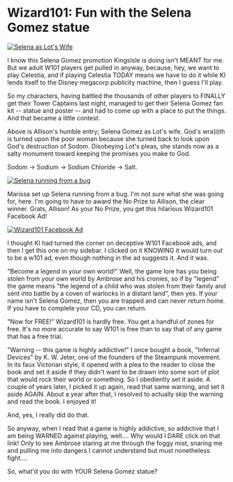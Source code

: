 # Wizard101: Fun with the Selena Gomez statue

[![](http://westkarana.com/wp-content/uploads/2010/09/WizardGraphicalClient-2010-09-23-08-02-47-29-480x371.jpg "Selena as Lot's Wife")](http://westkarana.com/wp-content/uploads/2010/09/WizardGraphicalClient-2010-09-23-08-02-47-29.jpg)

I know this Selena Gomez promotion KingsIsle is doing isn't MEANT for me. But we adult W101 players get pulled in anyway, because, hey, we want to play Celestia, and if playing Celestia TODAY means we have to do it while KI lends itself to the Disney megacorp publicity machine, then I guess I'll play.

So my characters, having battled the thousands of other players to FINALLY get their Tower Captains last night, managed to get their Selena Gomez fan kit -- statue and poster -- and had to come up with a place to put the things. And that became a little contest.

Above is Allison's humble entry; Selena Gomez as Lot's wife. God's wra(i)th is turned upon the poor woman because she turned back to look upon God's destruction of Sodom. Disobeying Lot's pleas, she stands now as a salty monument toward keeping the promises you make to God.

Sodom -> Sodium -> Sodium Chloride -> Salt.

[![](http://westkarana.com/wp-content/uploads/2010/09/WizardGraphicalClient-2010-09-22-21-32-05-75-480x383.jpg "Selena running from a bug")](http://westkarana.com/wp-content/uploads/2010/09/WizardGraphicalClient-2010-09-22-21-32-05-75.jpg)

Marissa set up Selena running from a bug. I'm not sure what she was going for, here. I'm going to have to award the No Prize to Allison, the clear winner. Grats, Allison! As your No Prize, you get this hilarious Wizard101 Facebook Ad!

[![](http://westkarana.com/wp-content/uploads/2010/09/Fullscreen-capture-9222010-93317-PM.jpg "Wizard101 Facebook Ad")](http://westkarana.com/wp-content/uploads/2010/09/Fullscreen-capture-9222010-93317-PM.jpg)

I thought KI had turned the corner on deceptive W101 Facebook ads, and then I get this one on my sidebar. I clicked on it KNOWING it would turn out to be a w101 ad, even though nothing in the ad suggests it. And it was.

"Become a legend in your own world!" Well, the game lore has you being stolen from your own world by Ambrose and his cronies, so if by "legend" the game means "the legend of a child who was stolen from their family and sent into battle by a coven of warlocks in a distant land", then yes. If your name isn't Selena Gomez, then you are trapped and can never return home. If you have to complete your CD, you can return.

"Now for FREE!" Wizard101 is hardly free. You get a handful of zones for free. It's no more accurate to say W101 is free than to say that of any game that has a free trial. 

"Warning -- this game is highly addictive!" I once bought a book, "Infernal Devices" by K. W. Jeter, one of the founders of the Steampunk movement. In its faux Victorian style, it opened with a plea to the reader to close the book and set it aside if they didn't want to be drawn into some sort of plot that would rock their world or something. So I obediently set it aside. A couple of years later, I picked it up again, read that same warning, and set it aside AGAIN. About a year after that, I resolved to actually skip the warning and read the book. I enjoyed it!

And, yes, I really did do that.

So anyway, when I read that a game is highly addictive, so addictive that I am being WARNED against playing, well.... Why would I DARE click on that link! Only to see Ambrose staring at me through the foggy mist, snaring me and pulling me into dangers I cannot understand but must nonetheless fight....

So, what'd you do with YOUR Selena Gomez statue?


